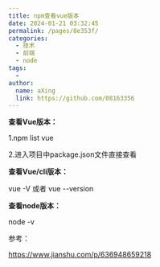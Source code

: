 ```yaml
---
title: npm查看vue版本
date: 2024-01-21 03:32:45
permalink: /pages/8e353f/
categories:
  - 技术
  - 前端
  - node
tags:
  - 
author: 
  name: aXing
  link: https://github.com/08163356
---
```

**查看Vue版本：**

1.npm list vue

2.进入项目中package.json文件直接查看



**查看Vue/cli版本：**

vue -V 或者 vue --version



**查看node版本：**

node -v



参考：

https://www.jianshu.com/p/636948659218